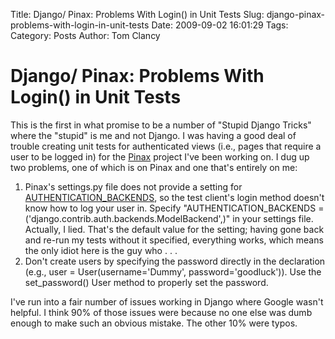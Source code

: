 Title: Django/ Pinax: Problems With Login() in Unit Tests
Slug: django-pinax-problems-with-login-in-unit-tests
Date: 2009-09-02 16:01:29
Tags: 
Category: Posts
Author: Tom Clancy

# Django/ Pinax: Problems With Login() in Unit Tests

This is the first in what promise to be a number of "Stupid Django Tricks" where the "stupid" is me and not Django. I was having a good deal of trouble creating unit tests for authenticated views (i.e., pages that require a user to be logged in) for the <a href="http://pinaxproject.com/">Pinax</a> project I've been working on. I dug up two problems, one of which is on Pinax and one that's entirely on me:
<ol>
	<li>Pinax's settings.py file does not provide a setting for <a href="http://docs.djangoproject.com/en/dev/topics/auth/#authentication-backends">AUTHENTICATION_BACKENDS</a>, so the test client's login method doesn't know how to log your user in. Specify "AUTHENTICATION_BACKENDS = ('django.contrib.auth.backends.ModelBackend',)" in your settings file. Actually, I lied. That's the default value for the setting; having gone back and re-run my tests without it specified, everything works, which means the only idiot here is the guy who . . .</li>
	<li>Don't create users by specifying the password directly in the declaration (e.g., user = User(username='Dummy', password='goodluck')). Use the set_password() User method to properly set the password.</li>
</ol>

I've run into a fair number of issues working in Django where Google wasn't helpful. I think 90% of those issues were because no one else was dumb enough to make such an obvious mistake. The other 10% were typos.
